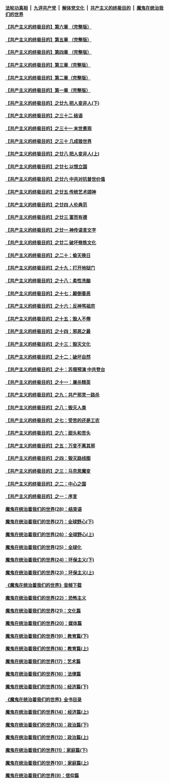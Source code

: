 ####  [法轮功真相](../../../../basic/blob/master/README.md?t=04031530) &nbsp;|&nbsp; [九评共产党](../../../../9ping.md/blob/master/README.md?t=04031530) &nbsp;|&nbsp; [解体党文化](../../../../jtdwh.md/blob/master/README.md?t=04031530)  &nbsp;|&nbsp; [共产主义的终极目的](../../../../gczydzjmd.md/blob/master/README.md?t=04031530) &nbsp;|&nbsp; [魔鬼在统治我们的世界](../../../../mgztzwmdsj.md/blob/master/README.md?t=04031530) 

#### [【共产主义的终极目的】第六章 （完整版）](../pages/nsc422/n11428913.md?t=04031530) 

#### [【共产主义的终极目的】第五章 （完整版）](../pages/nsc422/n11428912.md?t=04031530) 

#### [【共产主义的终极目的】第四章 （完整版）](../pages/nsc422/n11428907.md?t=04031530) 

#### [【共产主义的终极目的】第三章（完整版）](../pages/nsc422/n11428848.md?t=04031530) 

#### [【共产主义的终极目的】第二章（完整版）](../pages/nsc422/n11428831.md?t=04031530) 

#### [【共产主义的终极目的】第一章（完整版）](../pages/nsc422/n11417651.md?t=04031530) 

#### [【共产主义的终极目的】之廿九 把人变非人(下)](../pages/nsc422/n11344140.md?t=04031530) 

#### [【共产主义的终极目的】之三十二 结语](../pages/nsc422/n11360535.md?t=04031530) 

#### [【共产主义的终极目的】之三十一 末世景观](../pages/nsc422/n11351129.md?t=04031530) 

#### [【共产主义的终极目的】之三十 几成狼世界](../pages/nsc422/n11348280.md?t=04031530) 

#### [【共产主义的终极目的】之廿八 把人变非人(上)](../pages/nsc422/n11340492.md?t=04031530) 

#### [【共产主义的终极目的】之廿七 以恨立国](../pages/nsc422/n11336944.md?t=04031530) 

#### [【共产主义的终极目的】之廿六 中共对抗普世价值](../pages/nsc422/n11324785.md?t=04031530) 

#### [【共产主义的终极目的】之廿五 传统艺术颂神](../pages/nsc422/n11296396.md?t=04031530) 

#### [【共产主义的终极目的】之廿四 人伦典范](../pages/nsc422/n11296397.md?t=04031530) 

#### [【共产主义的终极目的】之廿三 富而有德](../pages/nsc422/n11283598.md?t=04031530) 

#### [【共产主义的终极目的】之廿一 神传语言文字](../pages/nsc422/n11263265.md?t=04031530) 

#### [【共产主义的终极目的】之廿二 破坏修炼文化](../pages/nsc422/n11245728.md?t=04031530) 

#### [【共产主义的终极目的】之二十：偷天换日](../pages/nsc422/n11238846.md?t=04031530) 

#### [【共产主义的终极目的】之十九：打开地狱门](../pages/nsc422/n11206376.md?t=04031530) 

#### [【共产主义的终极目的】之十八：柔性洗脑](../pages/nsc422/n11199994.md?t=04031530) 

#### [【共产主义的终极目的】之十七：颠倒善恶](../pages/nsc422/n11179782.md?t=04031530) 

#### [【共产主义的终极目的】之十六：反神骂祖宗](../pages/nsc422/n11166798.md?t=04031530) 

#### [【共产主义的终极目的】之十五：毁人不倦](../pages/nsc422/n11166792.md?t=04031530) 

#### [【共产主义的终极目的】之十四：邪恶之最](../pages/nsc422/n11150249.md?t=04031530) 

#### [【共产主义的终极目的】之十三：毁灭文化](../pages/nsc422/n11135227.md?t=04031530) 

#### [【共产主义的终极目的】之十二：破坏自然](../pages/nsc422/n11135214.md?t=04031530) 

#### [【共产主义的终极目的】之十：苏俄预演 中共登台](../pages/nsc422/n11118424.md?t=04031530) 

#### [【共产主义的终极目的】之十一：屠杀精英](../pages/nsc422/n11118442.md?t=04031530) 

#### [【共产主义的终极目的】之九：共产邪灵一路杀](../pages/nsc422/n11114139.md?t=04031530) 

#### [【共产主义的终极目的】之八：毁灭人类](../pages/nsc422/n11108503.md?t=04031530) 

#### [【共产主义的终极目的】之七：受苦的还是工农](../pages/nsc422/n11101809.md?t=04031530) 

#### [【共产主义的终极目的】之六：甜头和苦头](../pages/nsc422/n11096971.md?t=04031530) 

#### [【共产主义的终极目的】之五：万变不离其邪](../pages/nsc422/n11091285.md?t=04031530) 

#### [【共产主义的终极目的】之四：毁灭路线图](../pages/nsc422/n11086284.md?t=04031530) 

#### [【共产主义的终极目的】之三：马克思魔变](../pages/nsc422/n11061941.md?t=04031530) 

#### [【共产主义的终极目的】之二：中心之国](../pages/nsc422/n11047728.md?t=04031530) 

#### [【共产主义的终极目的】之一：序言](../pages/nsc422/n11086077.md?t=04031530) 

#### [魔鬼在统治着我们的世界(28)：结束语](../pages/nsc422/n10936246.md?t=04031530) 

#### [魔鬼在统治着我们的世界(27)：全球野心(下)](../pages/nsc422/n10928319.md?t=04031530) 

#### [魔鬼在统治着我们的世界(26)：全球野心(上)](../pages/nsc422/n10900318.md?t=04031530) 

#### [魔鬼在统治着我们的世界(25)：全球化](../pages/nsc422/n10788205.md?t=04031530) 

#### [魔鬼在统治着我们的世界(24)：环保主义(下)](../pages/nsc422/n10695307.md?t=04031530) 

#### [魔鬼在统治着我们的世界(23)：环保主义(上)](../pages/nsc422/n10688613.md?t=04031530) 

#### [《魔鬼在统治着我们的世界》音频下载](../pages/nsc422/n10635553.md?t=04031530) 

#### [魔鬼在统治着我们的世界(22)：恐怖主义](../pages/nsc422/n10614727.md?t=04031530) 

#### [魔鬼在统治着我们的世界(21)：文化篇](../pages/nsc422/n10597706.md?t=04031530) 

#### [魔鬼在统治着我们的世界(20)：媒体篇](../pages/nsc422/n10586579.md?t=04031530) 

#### [魔鬼在统治着我们的世界(19)：教育篇(下)](../pages/nsc422/n10564808.md?t=04031530) 

#### [魔鬼在统治着我们的世界(18)：教育篇(上)](../pages/nsc422/n10526970.md?t=04031530) 

#### [魔鬼在统治着我们的世界(17)：艺术篇](../pages/nsc422/n10499093.md?t=04031530) 

#### [魔鬼在统治着我们的世界(16)：法律篇](../pages/nsc422/n10485969.md?t=04031530) 

#### [魔鬼在统治着我们的世界(15)：经济篇(下)](../pages/nsc422/n10469975.md?t=04031530) 

#### [《魔鬼在统治着我们的世界》全书目录](../pages/nsc422/n10464261.md?t=04031530) 

#### [魔鬼在统治着我们的世界(14)：经济篇(上)](../pages/nsc422/n10457370.md?t=04031530) 

#### [魔鬼在统治着我们的世界(13)：政治篇(下)](../pages/nsc422/n10448270.md?t=04031530) 

#### [魔鬼在统治着我们的世界(12)：政治篇(上)](../pages/nsc422/n10444576.md?t=04031530) 

#### [魔鬼在统治着我们的世界(11)：家庭篇(下)](../pages/nsc422/n10440961.md?t=04031530) 

#### [魔鬼在统治着我们的世界(10)：家庭篇(上)](../pages/nsc422/n10435448.md?t=04031530) 

#### [魔鬼在统治着我们的世界(9)：信仰篇](../pages/nsc422/n10432159.md?t=04031530) 

